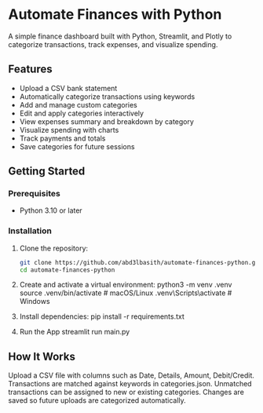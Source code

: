# Automate Finances with Python
A simple finance dashboard built with Python, Streamlit, and Plotly to categorize transactions, track expenses, and visualize spending.

## Features
- Upload a CSV bank statement
- Automatically categorize transactions using keywords
- Add and manage custom categories
- Edit and apply categories interactively
- View expenses summary and breakdown by category
- Visualize spending with charts
- Track payments and totals
- Save categories for future sessions

## Getting Started

### Prerequisites
- Python 3.10 or later

### Installation
1. Clone the repository:
   ```bash
   git clone https://github.com/abd3lbasith/automate-finances-python.git
   cd automate-finances-python
2. Create and activate a virtual environment:
python3 -m venv .venv
source .venv/bin/activate   # macOS/Linux
.venv\Scripts\activate    # Windows

3. Install dependencies:
pip install -r requirements.txt

4. Run the App
streamlit run main.py

## How It Works
Upload a CSV file with columns such as Date, Details, Amount, Debit/Credit.
Transactions are matched against keywords in categories.json.
Unmatched transactions can be assigned to new or existing categories.
Changes are saved so future uploads are categorized automatically.
